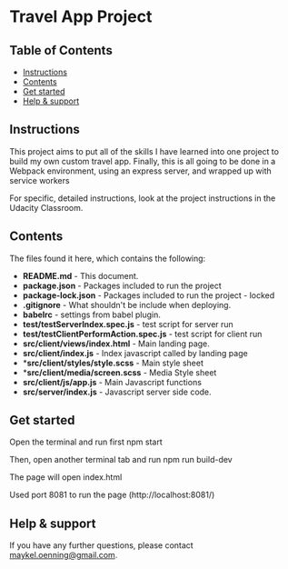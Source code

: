 # Travel App Project

## Table of Contents

* [Instructions](#instructions)
* [Contents](#contents)
* [Get started](#get-started)
* [Help & support](#help--support)

## Instructions

This project aims to put all of the skills I have learned into one project to build my own custom travel app. Finally, this is all going to be done in a Webpack environment, using an express server, and wrapped up with service workers

For specific, detailed instructions, look at the project instructions in the Udacity Classroom.

## Contents

The files found it here, which contains the following:

* **README.md** - This document.
* **package.json** - Packages included to run the project
* **package-lock.json** - Packages included to run the project - locked
* **.gitignore** - What shouldn't be include when deploying.
* **babelrc** - settings from babel plugin.
* **__test__/testServerIndex.spec.js** - test script for server run 
* **__test__/testClientPerformAction.spec.js** - test script for client run 
* **src/client/views/index.html** - Main landing page.
* **src/client/index.js** - Index javascript called by landing page
* ***src/client/styles/style.scss** - Main style sheet 
* ***src/client/media/screen.scss** - Media Style sheet 
* **src/client/js/app.js** - Main Javascript functions
* **src/server/index.js** - Javascript server side code.

## Get started

Open the terminal and run first
npm start

Then, open another terminal tab and run
npm run build-dev

The page will open index.html

Used port 8081 to run the page (http://localhost:8081/)

## Help & support

If you have any further questions, please contact [maykel.oenning@gmail.com](mailto:maykel.oenning@gmail.com).